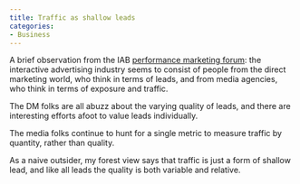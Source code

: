 ```yaml
---
title: Traffic as shallow leads
categories:
- Business
---
```


A brief observation from the IAB [performance marketing forum][1]: the interactive advertising industry seems to consist of people from the direct marketing world, who think in terms of leads, and from media agencies, who think in terms of exposure and traffic.

The DM folks are all abuzz about the varying quality of leads, and there are interesting efforts afoot to value leads individually.

The media folks continue to hunt for a single metric to measure traffic by quantity, rather than quality.

As a naive outsider, my forest view says that traffic is just a form of shallow lead, and like all leads the quality is both variable and relative.

   [1]: http://www.iab.net/events_training/lfpm2008/overview

